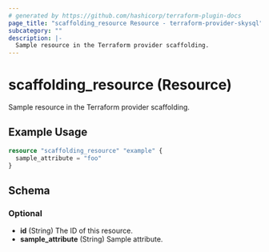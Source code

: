 ```yaml
---
# generated by https://github.com/hashicorp/terraform-plugin-docs
page_title: "scaffolding_resource Resource - terraform-provider-skysql"
subcategory: ""
description: |-
  Sample resource in the Terraform provider scaffolding.
---
```


# scaffolding_resource (Resource)

Sample resource in the Terraform provider scaffolding.

## Example Usage

```terraform
resource "scaffolding_resource" "example" {
  sample_attribute = "foo"
}
```

<!-- schema generated by tfplugindocs -->
## Schema

### Optional

- **id** (String) The ID of this resource.
- **sample_attribute** (String) Sample attribute.


